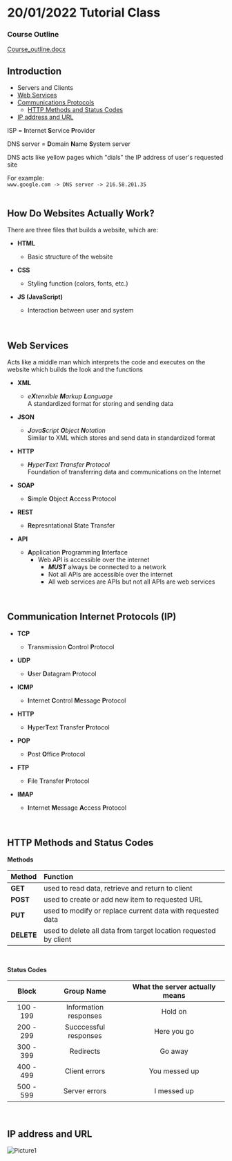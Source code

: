 # __20/01/2022 Tutorial Class__  
  
### __Course Outline__
[Course_outline.docx](https://github.com/m4karoni/Internet-Web-Development/files/7901768/Course_outline.docx)  
  
## __Introduction__
  
- Servers and Clients
- [Web Services](#Web-Services)
- [Communications Protocols](#Communications-Internet-Protocols)
  - [HTTP Methods and Status Codes](#HTTP-Methods-and-Status-Codes)
- [IP address and URL](#IP-address-and-URL)
  
ISP = **I**nternet **S**ervice **P**rovider  
  
DNS server = **D**omain **N**ame **S**ystem server  
  
DNS acts like yellow pages which "dials" the IP address of user's requested site

For example:  
`www.google.com -> DNS server -> 216.58.201.35`  
<br>  
  
## __How Do Websites Actually Work?__
There are three files that builds a website, which are:  
- __HTML__  
  - Basic structure of the website  
  
- __CSS__  
  - Styling function (colors, fonts, etc.)  
  
- __JS (**J**ava**S**cript)__  
  - Interaction between user and system  
<br>  
  
## __Web Services__  
  
Acts like a middle man which interprets the code and executes on the website which builds the look and the functions
  
- __XML__
  - _e**X**tenxible **M**arkup **L**anguage_  
   A standardized format for storing and sending data  
   
- __JSON__
  - _**J**ava**S**cript **O**bject **N**otation_  
    Similar to XML which stores and send data in standardized format  
  
- __HTTP__
  - _**H**yper**T**ext **T**ransfer **P**rotocol_  
    Foundation of transferring data and communications on the Internet  

- __SOAP__
  - **S**imple **O**bject **A**ccess **P**rotocol

- __REST__
  - **Re**presntational **S**tate **T**ransfer

- __API__
  - **A**pplication **P**rogramming **I**nterface  
    - Web API is accessible over the internet
      - **_MUST_** always be connected to a network
      - Not all APIs are accessible over the internet
      - All web services are APIs but not all APIs are web services  
<br>  

## __Communication Internet Protocols (IP)__
- __TCP__
  - **T**ransmission **C**ontrol **P**rotocol  
  
- __UDP__
  - **U**ser **D**atagram **P**rotocol  

- __ICMP__
  - **I**nternet **C**ontrol **M**essage **P**rotocol  
  
- __HTTP__
  - **H**yper**T**ext **T**ransfer **P**rotocol  
  
- __POP__
  - **P**ost **O**ffice **P**rotocol  
  
- __FTP__
  - **F**ile **T**ransfer **P**rotocol  
  
- __IMAP__
  - **I**nternet **M**essage **A**ccess **P**rotocol  
<br>  
  
## __HTTP Methods and Status Codes__
  
__Methods__
  
|Method|Function|
|:-|:-|
|__GET__|used to read data, retrieve and return to client|
|__POST__|used to create or add new item to requested URL|
|__PUT__|used to modify or replace current data with requested data|
|__DELETE__|used to delete all data from target location requested by client|  
<br>  

__Status Codes__  
  
|Block|Group Name|What the server actually means|
|:--:|:--:|:--:|
|100 - 199|Information responses|Hold on|
|200 - 299|Succcessful responses|Here you go|
|300 - 399|Redirects|Go away|
|400 - 499|Client errors|You messed up|
|500 - 599|Server errors|I messed up|
<br>  

## IP address and URL
![Picture1](https://user-images.githubusercontent.com/70287409/150282414-939759a9-af73-4de0-8334-0e5c9cbb2bf9.png)
